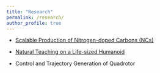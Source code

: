 ```yaml
---
title: "Research"
permalink: /research/
author_profile: true
---
```


* [Scalable Production of Nitrogen-doped Carbons (NCs)](https://github.com/Wenbin-Xu/Wenbin-Xu.github.io/tree/master/_research/nc.md)

* [Natural Teaching on a Life-sized Humanoid](https://github.com/Wenbin-Xu/Wenbin-Xu.github.io/tree/master/_research/humanoid.md)

* Control and Trajectory Generation of Quadrotor
